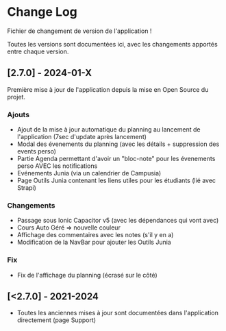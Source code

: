 
# Change Log

Fichier de changement de version de l'application !

Toutes les versions sont documentées ici, avec les changements apportés entre chaque version.
 


 
## [2.7.0] - 2024-01-X
  
Première mise à jour de l'application depuis la mise en Open Source du projet.

### Ajouts

- Ajout de la mise à jour automatique du planning au lancement de l'application (7sec d'update après lancement)
- Modal des évenements du planning (avec les détails + suppression des events perso)
- Partie Agenda permettant d'avoir un "bloc-note" pour les évenements perso AVEC les notifications
- Evénements Junia (via un calendrier de Campusia)
- Page Outils Junia contenant les liens utiles pour les étudiants (lié avec Strapi)
 
### Changements
  
- Passage sous Ionic Capacitor v5  (avec les dépendances qui vont avec)
- Cours Auto Géré => nouvelle couleur
- Affichage des commentaires avec les notes (s'il y en a)
- Modification de la NavBar pour ajouter les Outils Junia 

### Fix
 
- Fix de l'affichage du planning (écrasé sur le côté)
 



## [<2.7.0] - 2021-2024
 
- Toutes les anciennes mises à jour sont documentées dans l'application directement (page Support)